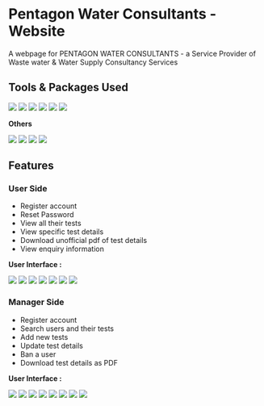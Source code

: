 # Pentagon Water Consultants - Website
A webpage for PENTAGON WATER CONSULTANTS - a Service Provider of Waste water &amp; Water Supply Consultancy Services

## Tools & Packages Used

![](https://img.shields.io/badge/1.-python--v3.6-blue)
![](https://img.shields.io/badge/2.-django--v3.0.3-yellow)
![](https://img.shields.io/badge/3.-PostgreSQL-success)
![](https://img.shields.io/badge/4.-whitenoise--v5.1.0-9cf)
![](https://img.shields.io/badge/5.-gunicorn--v20.0.4-orange)
![](https://img.shields.io/badge/6.-reportlab--v3.5.42-blueviolet)

**Others**

![](https://img.shields.io/badge/1.-HTML-critical)
![](https://img.shields.io/badge/2.-CSS-blue)
![](https://img.shields.io/badge/3.-Bootstrap--v4.5.0-success)
![](https://img.shields.io/badge/4.-pyCharmIDE-inactive)

## Features

### User Side

* Register account
* Reset Password
* View all their tests
* View specific test details
* Download unofficial pdf of test details
* View enquiry information

**User Interface :**

![](https://github.com/WDJ-PATH/PentagonWaterConsultants/blob/master/PWC_UserScreens/u_login.png)
![](https://github.com/WDJ-PATH/PentagonWaterConsultants/blob/master/PWC_UserScreens/u_register.png)
![](https://github.com/WDJ-PATH/PentagonWaterConsultants/blob/master/PWC_UserScreens/u_resetpass.png)
![](https://github.com/WDJ-PATH/PentagonWaterConsultants/blob/master/PWC_UserScreens/u_resetpass.png)
![](https://github.com/WDJ-PATH/PentagonWaterConsultants/blob/master/PWC_UserScreens/u_dashboard.png)
![](https://github.com/WDJ-PATH/PentagonWaterConsultants/blob/master/PWC_UserScreens/u_testpage.png)
![](https://github.com/WDJ-PATH/PentagonWaterConsultants/blob/master/PWC_UserScreens/u_PrintTest.gif)

### Manager Side

* Register account
* Search users and their tests
* Add new tests
* Update test details
* Ban a user
* Download test details as PDF

**User Interface :**

![](https://github.com/WDJ-PATH/PentagonWaterConsultants/blob/master/PWC_UserScreens/m_login.png)
![](https://github.com/WDJ-PATH/PentagonWaterConsultants/blob/master/PWC_UserScreens/m_register.png)
![](https://github.com/WDJ-PATH/PentagonWaterConsultants/blob/master/PWC_UserScreens/m_dashboard.png)
![](https://github.com/WDJ-PATH/PentagonWaterConsultants/blob/master/PWC_UserScreens/m_addtest.png)
![](https://github.com/WDJ-PATH/PentagonWaterConsultants/blob/master/PWC_UserScreens/m_search.png)
![](https://github.com/WDJ-PATH/PentagonWaterConsultants/blob/master/PWC_UserScreens/m_s_results.png)
![](https://github.com/WDJ-PATH/PentagonWaterConsultants/blob/master/PWC_UserScreens/m_updatetest.png)
![](https://github.com/WDJ-PATH/PentagonWaterConsultants/blob/master/PWC_UserScreens/m_banuser.png)